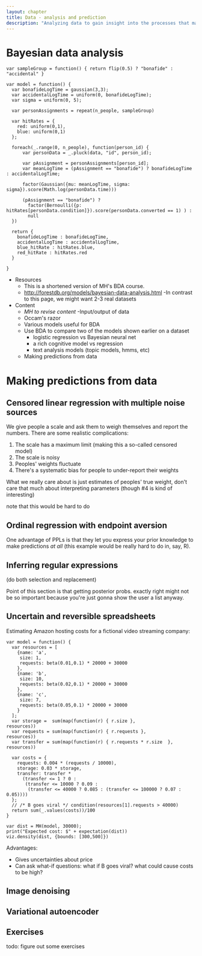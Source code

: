 ```yaml
---
layout: chapter
title: Data - analysis and prediction
description: "Analyzing data to gain insight into the processes that may have generated it and to make predictions on new data."
---
```


# Bayesian data analysis

~~~~
var sampleGroup = function() { return flip(0.5) ? "bonafide" : "accidental" }

var model = function() {
  var bonafideLogTime = gaussian(3,3);
  var accidentalLogTime = uniform(0, bonafideLogTime);
  var sigma = uniform(0, 5);

  var personAssignments = repeat(n_people, sampleGroup)

  var hitRates = {
    red: uniform(0,1),
    blue: uniform(0,1)
  };

  foreach(_.range(0, n_people), function(person_id) {
      var personData = _.pluck(data, "id", person_id);

      var pAssignment = personAssignments[person_id];
      var meanLogTime = (pAssignment == "bonafide") ? bonafideLogTime : accidentalLogTime;

      factor(Gaussian({mu: meanLogTime, sigma: sigma}).score(Math.log(personData.time)))

      (pAssignment == "bonafide") ?
        factor(Bernoulli({p: hitRates[personData.condition]}).score(personData.converted == 1) ) :
        null
  })

  return {
    bonafideLogTime : bonafideLogTime,
    accidentalLogTime : accidentalLogTime,
    blue_hitRate : hitRates.blue,
    red_hitRate : hitRates.red
  }

}

~~~~

- Resources
  - This is a shortened version of MH's BDA course.
  - http://forestdb.org/models/bayesian-data-analysis.html
    -In contrast to this page, we might want 2-3 real datasets
- Content
  - *MH to revise content*
  -Input/output of data
  - Occam's razor
  - Various models useful for BDA
  - Use BDA to compare two of the models shown earlier on a dataset
    - logistic regression vs Bayesian neural net
    - a rich cognitive model vs regression
    - text analysis models (topic models, hmms, etc)
  - Making predictions from data


# Making predictions from data

## Censored linear regression with multiple noise sources

We give people a scale and ask them to weigh themselves and report the numbers. There are some realistic complications:

1. The scale has a maximum limit (making this a so-called censored model)
1. The scale is noisy
1. Peoples' weights fluctuate
1. There's a systematic bias for people to under-report their weights

What we really care about is just estimates of peoples' true weight, don't care that much about interpreting parameters (though #4 is kind of interesting)

note that this would be hard to do 

## Ordinal regression with endpoint aversion

One advantage of PPLs is that they let you express your prior knowledge to make predictions *at all* (this example would be really hard to do in, say, R).

## Inferring regular expressions

(do both selection and replacement)

Point of this section is that getting posterior probs. exactly right might not be so important because you're just gonna show the user a list anyway.

## Uncertain and reversible spreadsheets

Estimating Amazon hosting costs for a fictional video streaming company:

~~~~
var model = function() {
  var resources = [
    {name: 'a',
     size: 1,
     requests: beta(0.01,0.1) * 20000 + 30000
    },
    {name: 'b',
     size: 10,
     requests: beta(0.02,0.1) * 20000 + 30000
    },
    {name: 'c',
     size: 7,
     requests: beta(0.05,0.1) * 20000 + 30000
    }
  ];
  var storage =  sum(map(function(r) { r.size },               resources))
  var requests = sum(map(function(r) { r.requests },           resources))
  var transfer = sum(map(function(r) { r.requests * r.size  }, resources))

  var costs = {
    requests: 0.004 * (requests / 10000),
    storage: 0.03 * storage,
    transfer: transfer *
      (transfer <= 1 ? 0 :
       (transfer <= 10000 ? 0.09 :
        (transfer <= 40000 ? 0.085 : (transfer <= 100000 ? 0.07 : 0.05))))
  };
  // /* B goes viral */ condition(resources[1].requests > 40000)
  return sum(_.values(costs))/100
}

var dist = MH(model, 30000);
print("Expected cost: $" + expectation(dist))
viz.density(dist, {bounds: [300,500]})
~~~~

Advantages:

- Gives uncertainties about price
- Can ask what-if questions: what if B goes viral? what could cause costs to be high?

## Image denoising

## Variational autoencoder 

## Exercises

todo: figure out some exercises